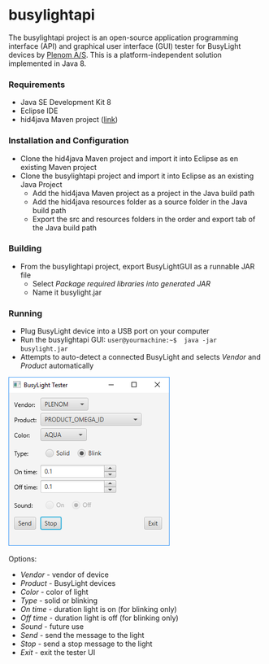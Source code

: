 # busylightapi

The busylightapi project is an open-source application programming interface (API) and graphical user interface (GUI) tester for BusyLight devices by [Plenom A/S](https://www.busylight.com/en_us/). This is a platform-independent solution implemented in Java 8.

### Requirements

* Java SE Development Kit 8
* Eclipse IDE
* hid4java Maven project ([link](https://github.com/gary-rowe/hid4java))

### Installation and Configuration

* Clone the hid4java Maven project and import it into Eclipse as en existing Maven project
* Clone the busylightapi project and import it into Eclipse as an existing Java Project
  * Add the hid4java Maven project as a project in the Java build path
  * Add the hid4java resources folder as a source folder in the Java build path
  * Export the src and resources folders in the order and export tab of the Java build path
  
### Building

* From the busylightapi project, export BusyLightGUI as a runnable JAR file
  * Select *Package required libraries into generated JAR*
  * Name it busylight.jar

### Running

* Plug BusyLight device into a USB port on your computer
* Run the busylightapi GUI: ```user@yourmachine:~$  java -jar busylight.jar```
* Attempts to auto-detect a connected BusyLight and selects *Vendor* and *Product* automatically

<p align="left">
	<img src="image/busylight.png" alt="BusyLight GUI"/>
</p>

Options:

* *Vendor* - vendor of device
* *Product* - BusyLight devices
* *Color* - color of light
* *Type* - solid or blinking
* *On time* - duration light is on (for blinking only)
* *Off time* - duration light is off (for blinking only)
* *Sound* - future use
* *Send* - send the message to the light
* *Stop* - send a stop message to the light
* *Exit* - exit the tester UI


